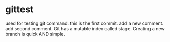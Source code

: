 # gittest
used for testing git command.
this is the first commit.
add a new comment.
add second comment.
Git has a mutable index called stage.
Creating a new branch is quick AND simple.

